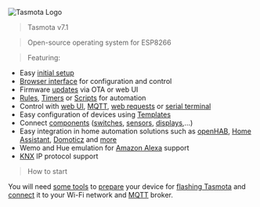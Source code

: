 <img src="media/logo" alt="Tasmota Logo"></img>

<!-- <img src="https://user-images.githubusercontent.com/5904370/55973675-661c1400-5c86-11e9-8453-0082bfcd61b6.png" width="200" align="right"> </img> -->
> Tasmota v7.1

> Open-source operating system for ESP8266

> Featuring:

- Easy [initial setup](initial-configuration)
- [Browser interface](webui) for configuration and control
- Firmware [updates](Upgrading) via OTA or web UI
- [Rules](Rules), [Timers](commands#Timers) or [Scripts](scripting-language) for automation
- Control with [web UI](commands#console-in-web-ui), [MQTT](MQTT), [web requests](commands#web) or [serial terminal](commands#serial)
- Easy configuration of devices using [Templates](Templates)
- Connect [components](components) ([switches](Buttons-and-Switches), [sensors](Peripherals), [displays](displays),...)
- Easy integration in home automation solutions such as [openHAB](https://www.openhab.org/), [Home Assistant](https://www.home-assistant.io/), [Domoticz](http://www.domoticz.com/) and [more](Integrations)
- Wemo and Hue emulation for [Amazon Alexa](Alexa) support
- [KNX](KNX-features) IP protocol support

> How to start

You will need [some tools](Prerequisites) to [prepare](Hardware-preparation) your device for [flashing Tasmota](Flashing) and [connect](initial-configuration) it to your Wi-Fi network and [MQTT](MQTT) broker.
